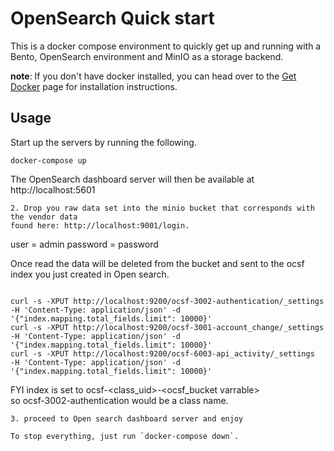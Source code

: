 <!--
 Licensed to the Apache Software Foundation (ASF) under one
 or more contributor license agreements.  See the NOTICE file
 distributed with this work for additional information
 regarding copyright ownership.  The ASF licenses this file
 to you under the Apache License, Version 2.0 (the
 "License"); you may not use this file except in compliance
 with the License.  You may obtain a copy of the License at

   http://www.apache.org/licenses/LICENSE-2.0

 Unless required by applicable law or agreed to in writing,
 software distributed under the License is distributed on an
 "AS IS" BASIS, WITHOUT WARRANTIES OR CONDITIONS OF ANY
 KIND, either express or implied.  See the License for the
 specific language governing permissions and limitations
 under the License.
-->
# OpenSearch Quick start 
This is a docker compose environment to quickly get up and running with a Bento, OpenSearch environment and MinIO as a storage backend.

**note**: If you don't have docker installed, you can head over to the [Get Docker](https://docs.docker.com/get-docker/)
page for installation instructions.

## Usage
Start up the  servers by running the following.
```
docker-compose up
```
The OpenSearch dashboard server will then be available at http://localhost:5601
```
2. Drop you raw data set into the minio bucket that corresponds with the vendor data  
found here: http://localhost:9001/login.
```
user = admin
password = password

Once read the data will be deleted from the bucket and sent to the ocsf index you just created in Open search.
```

curl -s -XPUT http://localhost:9200/ocsf-3002-authentication/_settings  -H 'Content-Type: application/json' -d '{"index.mapping.total_fields.limit": 10000}'
curl -s -XPUT http://localhost:9200/ocsf-3001-account_change/_settings  -H 'Content-Type: application/json' -d '{"index.mapping.total_fields.limit": 10000}'
curl -s -XPUT http://localhost:9200/ocsf-6003-api_activity/_settings  -H 'Content-Type: application/json' -d '{"index.mapping.total_fields.limit": 10000}'
```
FYI index is set to ocsf-<class_uid>-<ocsf_bucket varrable>  
so ocsf-3002-authentication would be a class name.
```
3. proceed to Open search dashboard server and enjoy 

To stop everything, just run `docker-compose down`.

